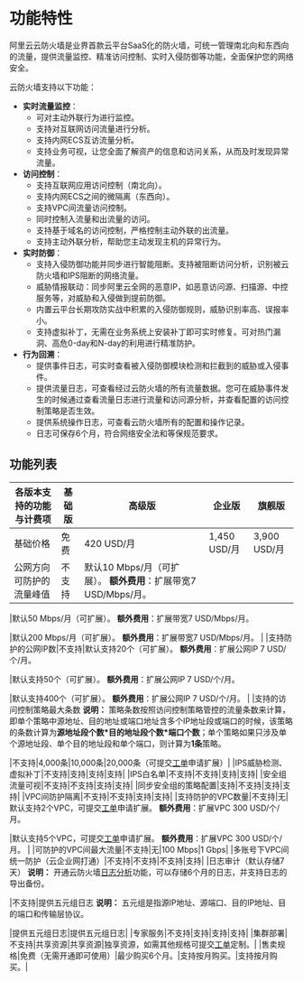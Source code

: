 # 功能特性

阿里云云防火墙是业界首款云平台SaaS化的防火墙，可统一管理南北向和东西向的流量，提供流量监控、精准访问控制、实时入侵防御等功能，全面保护您的网络安全。

云防火墙支持以下功能：

-   **实时流量监控**：
    -   可对主动外联行为进行监控。
    -   支持对互联网访问流量进行分析。
    -   支持内网ECS互访流量分析。
    -   支持业务可视，让您全面了解资产的信息和访问关系，从而及时发现异常流量。
-   **访问控制**：
    -   支持互联网应用访问控制（南北向）。
    -   支持内网ECS之间的微隔离（东西向）。
    -   支持VPC间流量访问控制。
    -   同时控制入流量和出流量的访问。
    -   支持基于域名的访问控制，严格控制主动外联的出流量。
    -   支持主动外联分析，帮助您主动发现主机的异常行为。
-   **实时防御**：
    -   支持入侵防御功能并同步进行智能阻断。支持被阻断访问分析，识别被云防火墙和IPS阻断的网络流量。
    -   威胁情报联动：同步阿里云全网的恶意IP，如恶意访问源、扫描源、中控服务等，对威胁和入侵做到提前防御。
    -   内置云平台长期攻防实战中积累的入侵防御规则，威胁识别率高、误报率小。
    -   支持虚拟补丁，无需在业务系统上安装补丁即可实时修复。可对热门漏洞、高危0-day和N-day的利用进行精准防护。
-   **行为回溯**：
    -   提供事件日志，可实时查看被入侵防御模块检测和拦截到的威胁或入侵事件。
    -   提供流量日志，可查看经过云防火墙的所有流量数据。您可在威胁事件发生的时候通过查看流量日志进行流量和访问源分析，并查看配置的访问控制策略是否生效。
    -   提供系统操作日志，可查看云防火墙所有的配置和操作记录。
    -   日志可保存6个月，符合网络安全法和等保规范要求。

## 功能列表

|各版本支持的功能与计费项|基础版|高级版|企业版|旗舰版|
|------------|---|---|---|---|
|基础价格|免费|420 USD/月|1,450 USD/月|3,900 USD/月|
|公网方向可防护的流量峰值|不支持|默认10 Mbps/月（可扩展）。 **额外费用**：扩展带宽7 USD/Mbps/月。

|默认50 Mbps/月（可扩展）。 **额外费用**：扩展带宽7 USD/Mbps/月。

|默认200 Mbps/月（可扩展）。 **额外费用**：扩展带宽7 USD/Mbps/月。 |
|支持防护的公网IP数|不支持|默认支持20个（可扩展）。 **额外费用**：扩展公网IP 7 USD/个/月。

|默认支持50个（可扩展）。 **额外费用**：扩展公网IP 7 USD/个/月。

|默认支持400个（可扩展）。 **额外费用**：扩展公网IP 7 USD/个/月。 |
|支持的访问控制策略最大条数 **说明：** 策略条数按照访问控制策略管控的流量条数来计算，即单个策略中源地址、目的地址或端口地址含多个IP地址段或端口的时候，该策略的条数计算为**源地址段个数\*目的地址段个数\*端口个数**；单个策略如果只涉及单个源地址段、单个目的地址段和单个端口，则计算为**1条**策略。

|不支持|4,000条|10,000条|20,000条（可提交[工单](https://workorder-intl.console.aliyun.com/#/ticket/add/?productId=80)申请扩展）|
|IPS威胁检测、虚拟补丁|不支持|支持|支持|支持|
|IPS白名单|不支持|不支持|支持|支持|
|安全组流量可视|不支持|不支持|支持|支持|
|同步安全组的策略配置|支持|不支持|支持|支持|
|VPC间防护隔离|不支持|不支持|支持|支持|
|支持防护的VPC数量|不支持|无|默认支持2个VPC，可提交[工单](https://workorder-intl.console.aliyun.com/#/ticket/add/?productId=80)申请扩展。 **额外费用**：扩展VPC 300 USD/个/月。

|默认支持5个VPC，可提交[工单](https://workorder-intl.console.aliyun.com/#/ticket/add/?productId=80)申请扩展。 **额外费用**：扩展VPC 300 USD/个/月。 |
|可防护的VPC间最大流量|不支持|无|100 Mbps|1 Gbps|
|多账号下VPC间统一防护（云企业网打通）|不支持|不支持|不支持|支持|
|日志审计（默认存储7天） **说明：** 开通云防火墙[日志分析](/intl.zh-CN/日志/日志分析/概述.md)功能，可以存储6个月的日志，并支持日志的导出备份。

|不支持|提供五元组日志 **说明：** 五元组是指源IP地址、源端口、目的IP地址、目的端口和传输层协议。

|提供五元组日志|提供五元组日志|
|专家服务|不支持|支持|支持|支持|
|集群部署|不支持|共享资源|共享资源|独享资源，如需其他规格可提交[工单](https://workorder-intl.console.aliyun.com/#/ticket/add/?productId=80)定制。|
|售卖规格|免费（无需开通即可使用）|最少购买6个月。|支持按月购买。|支持按月购买。|

